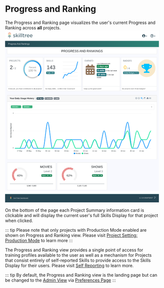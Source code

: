 # Progress and Ranking <since project="skills-service" version="1.4.0" />

The Progress and Ranking page visualizes the user's current Progress and Ranking across **all** projects.  
![SkillTree Dashboard Progress And Ranking](../../screenshots/progress-and-ranking/page-progress-and-rankings.png)

On the bottom of the page each Project Summary information card is clickable and will display the current user's full Skills Display for that project when clicked.

::: tip 
Please note that only projects with Production Mode enabled are shown on Progress and Ranking view.
Please visit [Project Setting: Production Mode](/dashboard/user-guide/projects.html#setting-production-mode) to learn more
::: 

The Progress and Ranking view provides a single point of access for training profiles available to the user as well as a mechanism for Projects that consist entirely of self-reported Skills to provide access to the Skills Display
for their users. Please visit [Self Reporting](/dashboard/user-guide/self-reporting.html) to learn more.  

::: tip
By default, the Progress and Ranking view is the landing page but can be changed to the [Admin View](/dashboard/user-guide/admin-view.html) via [Preferences Page](/dashboard/user-guide/settings.html#preferences)
:::
